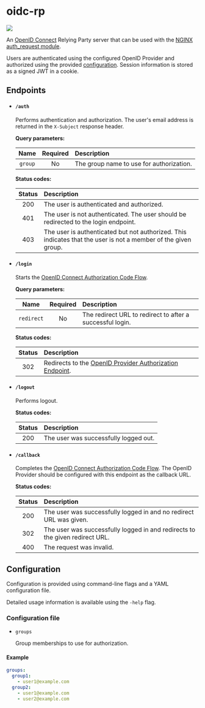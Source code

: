 # oidc-rp

[![](https://github.com/pkoenig10/oidc-rp/actions/workflows/ci.yml/badge.svg)][actions]

An [OpenID Connect](https://openid.net/connect/) Relying Party server that can be used with the [NGINX](https://www.nginx.com/) [auth_request module](http://nginx.org/en/docs/http/ngx_http_auth_request_module.html).

Users are authenticated using the configured OpenID Provider and authorized using the provided [configuration](#configuration). Session information is stored as a signed JWT in a cookie.

## Endpoints

- #### `/auth`

    Performs authentication and authorization. The user's email address is returned in the `X-Subject` response header.

    **Query parameters:**

    | Name | Required | Description |
    | :-: | :-: | :- |
    | `group` | No | The group name to use for authorization. |

    **Status codes:**

    | Status | Description |
    | :-: | :- |
    | 200 | The user is authenticated and authorized. |
    | 401 | The user is not authenticated. The user should be redirected to the login endpoint. |
    | 403 | The user is authenticated but not authorized. This indicates that the user is not a member of the given group. |

- #### `/login`

    Starts the [OpenID Connect Authorization Code Flow](https://openid.net/specs/openid-connect-core-1_0.html#CodeFlowAuth).

    **Query parameters:**

    | Name | Required | Description |
    | :-: | :-: | :- |
    | `redirect` | No | The redirect URL to redirect to after a successful login. |

    **Status codes:**

    | Status | Description |
    | :-: | :- |
    | 302 | Redirects to the [OpenID Provider Authorization Endpoint](https://openid.net/specs/openid-connect-core-1_0.html#AuthorizationEndpoint). |

- #### `/logout`

    Performs logout.

    **Status codes:**

    | Status | Description |
    | :-: | :- |
    | 200 | The user was successfully logged out. |

- #### `/callback`

    Completes the [OpenID Connect Authorization Code Flow](https://openid.net/specs/openid-connect-core-1_0.html#CodeFlowAuth). The OpenID Provider should be configured with this endpoint as the callback URL.

    **Status codes:**

    | Status | Description |
    | :-: | :- |
    | 200 | The user was successfully logged in and no redirect URL was given. |
    | 302 | The user was successfully logged in and redirects to the given redirect URL. |
    | 400 | The request was invalid. |

## Configuration

Configuration is provided using command-line flags and a YAML configuration file.

Detailed usage information is available using the `-help` flag.

### Configuration file

- `groups`

    Group memberships to use for authorization.

#### Example

```yaml
groups:
  group1:
    - user1@example.com
  group2:
    - user1@example.com
    - user2@example.com
```

[actions]: https://github.com/pkoenig10/oidc-rp/actions
